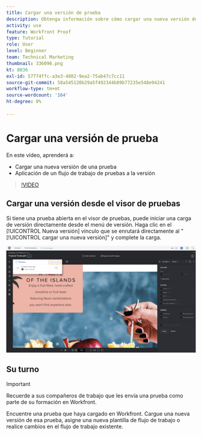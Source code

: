 ```yaml
---
title: Cargar una versión de prueba
description: Obtenga información sobre cómo cargar una nueva versión de una prueba y aplicar un flujo de trabajo de pruebas a la versión en [!DNL  Workfront].
activity: use
feature: Workfront Proof
type: Tutorial
role: User
level: Beginner
team: Technical Marketing
thumbnail: 336096.png
kt: 8836
exl-id: 57774ffc-a3e3-4802-9ea2-75ab47c7cc11
source-git-commit: 58a545120b29a5f492344b89b77235e548e94241
workflow-type: tm+mt
source-wordcount: '164'
ht-degree: 0%

---
```


# Cargar una versión de prueba

En este vídeo, aprenderá a:

* Cargar una nueva versión de una prueba
* Aplicación de un flujo de trabajo de pruebas a la versión

>[!VIDEO](https://video.tv.adobe.com/v/336096/?quality=12)

## Cargar una versión desde el visor de pruebas

Si tiene una prueba abierta en el visor de pruebas, puede iniciar una carga de versión directamente desde el menú de versión. Haga clic en el [!UICONTROL Nueva versión] vínculo que se enrutará directamente al &quot;[!UICONTROL cargar una nueva versión]&quot; y complete la carga.

![Una imagen del visor de pruebas con el menú de versión expandido en la esquina superior izquierda y el [!UICONTROL Nueva versión] vínculo resaltado.](assets/upload-version-from-viewer.png)

## Su turno

>[!IMPORTANT]
>
>Recuerde a sus compañeros de trabajo que les envía una prueba como parte de su formación en Workfront.

Encuentre una prueba que haya cargado en Workfront. Cargue una nueva versión de esa prueba, asigne una nueva plantilla de flujo de trabajo o realice cambios en el flujo de trabajo existente.

<!--
### Learn more 
* Create a new version of a proof
-->
